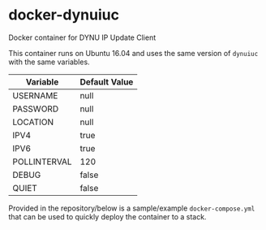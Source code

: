 # docker-dynuiuc
Docker container for DYNU IP Update Client

This container runs on Ubuntu 16.04 and uses the same version of `dynuiuc` with the same variables.

| Variable | Default Value |
| --- | --- |
| USERNAME | null |
| PASSWORD | null |
| LOCATION | null |
| IPV4 | true |
| IPV6 | true |
| POLLINTERVAL | 120 |
| DEBUG | false |
| QUIET | false |

Provided in the repository/below is a sample/example `docker-compose.yml` that can be used to quickly deploy the container to a stack.
